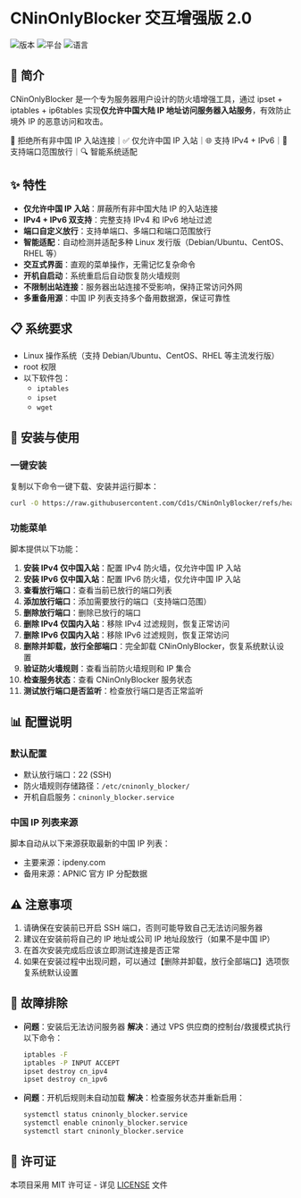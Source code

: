 # CNinOnlyBlocker 交互增强版 2.0

![版本](https://img.shields.io/badge/版本-2.0-blue)
![平台](https://img.shields.io/badge/平台-Linux-green)
![语言](https://img.shields.io/badge/语言-Bash-yellow)

## 📝 简介

CNinOnlyBlocker 是一个专为服务器用户设计的防火墙增强工具，通过 ipset + iptables + ip6tables 实现**仅允许中国大陆 IP 地址访问服务器入站服务**，有效防止境外 IP 的恶意访问和攻击。

🚫 拒绝所有非中国 IP 入站连接｜✅ 仅允许中国 IP 入站｜🌐 支持 IPv4 + IPv6｜🎯 支持端口范围放行｜🔍 智能系统适配

## ✨ 特性

- **仅允许中国 IP 入站**：屏蔽所有非中国大陆 IP 的入站连接
- **IPv4 + IPv6 双支持**：完整支持 IPv4 和 IPv6 地址过滤
- **端口自定义放行**：支持单端口、多端口和端口范围放行
- **智能适配**：自动检测并适配多种 Linux 发行版（Debian/Ubuntu、CentOS、RHEL 等）
- **交互式界面**：直观的菜单操作，无需记忆复杂命令
- **开机自启动**：系统重启后自动恢复防火墙规则
- **不限制出站连接**：服务器出站连接不受影响，保持正常访问外网
- **多重备用源**：中国 IP 列表支持多个备用数据源，保证可靠性

## 📋 系统要求

- Linux 操作系统（支持 Debian/Ubuntu、CentOS、RHEL 等主流发行版）
- root 权限
- 以下软件包：
  - `iptables`
  - `ipset`
  - `wget`

## 🚀 安装与使用

### 一键安装

复制以下命令一键下载、安装并运行脚本：

```bash
curl -O https://raw.githubusercontent.com/Cd1s/CNinOnlyBlocker/refs/heads/main/allow-cn-inbound.sh && chmod +x allow-cn-inbound.sh && sudo ./allow-cn-inbound.sh
```


### 功能菜单

脚本提供以下功能：

1. **安装 IPv4 仅中国入站**：配置 IPv4 防火墙，仅允许中国 IP 入站
2. **安装 IPv6 仅中国入站**：配置 IPv6 防火墙，仅允许中国 IP 入站
3. **查看放行端口**：查看当前已放行的端口列表
4. **添加放行端口**：添加需要放行的端口（支持端口范围）
5. **删除放行端口**：删除已放行的端口
6. **删除 IPv4 仅国内入站**：移除 IPv4 过滤规则，恢复正常访问
7. **删除 IPv6 仅国内入站**：移除 IPv6 过滤规则，恢复正常访问
8. **删除并卸载，放行全部端口**：完全卸载 CNinOnlyBlocker，恢复系统默认设置
9. **验证防火墙规则**：查看当前防火墙规则和 IP 集合
10. **检查服务状态**：查看 CNinOnlyBlocker 服务状态
11. **测试放行端口是否监听**：检查放行端口是否正常监听

## 📊 配置说明

### 默认配置

- 默认放行端口：22 (SSH)
- 防火墙规则存储路径：`/etc/cninonly_blocker/`
- 开机自启服务：`cninonly_blocker.service`

### 中国 IP 列表来源

脚本自动从以下来源获取最新的中国 IP 列表：

- 主要来源：ipdeny.com
- 备用来源：APNIC 官方 IP 分配数据

## ⚠️ 注意事项

1. 请确保在安装前已开启 SSH 端口，否则可能导致自己无法访问服务器
2. 建议在安装前将自己的 IP 地址或公司 IP 地址段放行（如果不是中国 IP）
3. 在首次安装完成后应该立即测试连接是否正常
4. 如果在安装过程中出现问题，可以通过【删除并卸载，放行全部端口】选项恢复系统默认设置

## 🔧 故障排除

- **问题**：安装后无法访问服务器
  **解决**：通过 VPS 供应商的控制台/救援模式执行以下命令：
  ```bash
  iptables -F
  iptables -P INPUT ACCEPT
  ipset destroy cn_ipv4
  ipset destroy cn_ipv6
  ```

- **问题**：开机后规则未自动加载
  **解决**：检查服务状态并重新启用：
  ```bash
  systemctl status cninonly_blocker.service
  systemctl enable cninonly_blocker.service
  systemctl start cninonly_blocker.service
  ```

## 📜 许可证

本项目采用 MIT 许可证 - 详见 [LICENSE](LICENSE) 文件 
